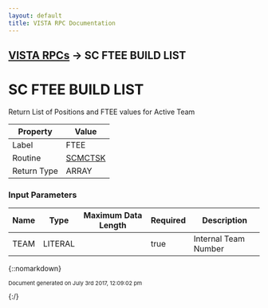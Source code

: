 ```yaml
---
layout: default
title: VISTA RPC Documentation
---
```


## [VISTA RPCs](TableOfContents) &#8594; SC FTEE BUILD LIST
# SC FTEE BUILD LIST

Return List of Positions and FTEE values for  Active Team

Property | Value
--- | ---
Label | FTEE
Routine | [SCMCTSK](http://code.osehra.org/dox/Routine_SCMCTSK_source.html)
Return Type | ARRAY


### Input Parameters

Name | Type | Maximum Data Length | Required | Description
--- | --- | --- | --- | ---
TEAM | LITERAL |  | true | Internal Team Number



{::nomarkdown} <br/><p style="font-size: 11px">Document generated on July 3rd 2017, 12:09:02 pm</p>{:/}